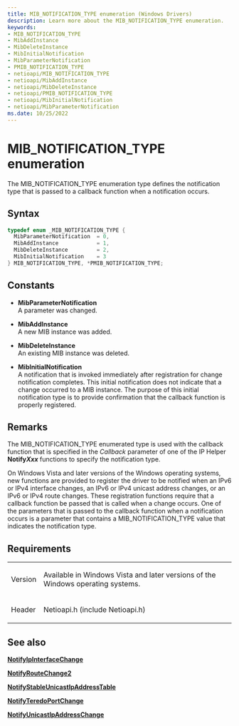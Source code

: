 ```yaml
---
title: MIB_NOTIFICATION_TYPE enumeration (Windows Drivers)
description: Learn more about the MIB_NOTIFICATION_TYPE enumeration.
keywords:
- MIB_NOTIFICATION_TYPE
- MibAddInstance
- MibDeleteInstance
- MibInitialNotification
- MibParameterNotification
- PMIB_NOTIFICATION_TYPE
- netioapi/MIB_NOTIFICATION_TYPE
- netioapi/MibAddInstance
- netioapi/MibDeleteInstance
- netioapi/PMIB_NOTIFICATION_TYPE
- netioapi/MibInitialNotification
- netioapi/MibParameterNotification
ms.date: 10/25/2022
---
```


# MIB\_NOTIFICATION\_TYPE enumeration

The MIB\_NOTIFICATION\_TYPE enumeration type defines the notification type that is passed to a callback function when a notification occurs.

## Syntax

``` c++
typedef enum _MIB_NOTIFICATION_TYPE { 
  MibParameterNotification  = 0,
  MibAddInstance            = 1,
  MibDeleteInstance         = 2,
  MibInitialNotification    = 3
} MIB_NOTIFICATION_TYPE, *PMIB_NOTIFICATION_TYPE;
```

## Constants

- **MibParameterNotification**  
   A parameter was changed.

- **MibAddInstance**  
   A new MIB instance was added.

- **MibDeleteInstance**  
   An existing MIB instance was deleted.

- **MibInitialNotification**  
   A notification that is invoked immediately after registration for change notification completes. This initial notification does not indicate that a change occurred to a MIB instance. The purpose of this initial notification type is to provide confirmation that the callback function is properly registered.

## Remarks

The MIB\_NOTIFICATION\_TYPE enumerated type is used with the callback function that is specified in the *Callback* parameter of one of the IP Helper **Notify*Xxx*** functions to specify the notification type.

On Windows Vista and later versions of the Windows operating systems, new functions are provided to register the driver to be notified when an IPv6 or IPv4 interface changes, an IPv6 or IPv4 unicast address changes, or an IPv6 or IPv4 route changes. These registration functions require that a callback function be passed that is called when a change occurs. One of the parameters that is passed to the callback function when a notification occurs is a parameter that contains a MIB\_NOTIFICATION\_TYPE value that indicates the notification type.

## Requirements

<table>
<tbody>
<tr class="odd">
<td><p>Version</p></td>
<td><p>Available in Windows Vista and later versions of the Windows operating systems.</p></td>
</tr>
<tr class="even">
<td><p>Header</p></td>
<td>Netioapi.h (include Netioapi.h)</td>
</tr>
</tbody>
</table>

## See also

[**NotifyIpInterfaceChange**](notifyipinterfacechange.md)

[**NotifyRouteChange2**](notifyroutechange2.md)

[**NotifyStableUnicastIpAddressTable**](notifystableunicastipaddresstable.md)

[**NotifyTeredoPortChange**](notifyteredoportchange.md)

[**NotifyUnicastIpAddressChange**](notifyunicastipaddresschange.md)
